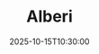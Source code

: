 ---
type: lecture
date: 2025-10-15T10:30:00
title: Alberi
thumbnail: /static_files/presentations/lec.jpg
links:
    - url: static_files/lectures/algoritmica/8.pdf
      name: slides
    
hide_from_announcments: true
---